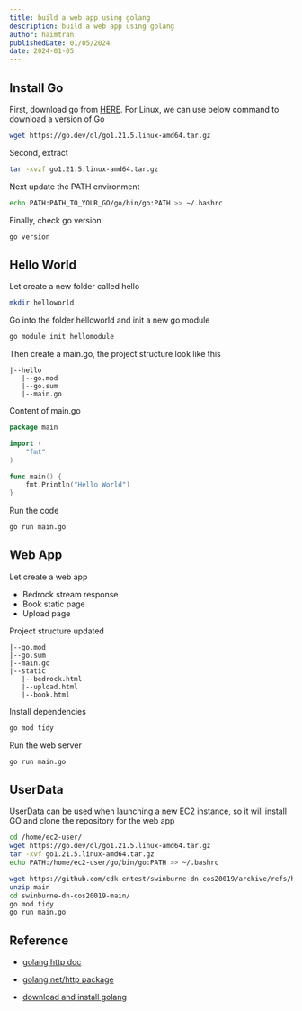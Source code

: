 ```yaml
---
title: build a web app using golang
description: build a web app using golang
author: haimtran
publishedDate: 01/05/2024
date: 2024-01-05
---
```


## Install Go

First, download go from [HERE](https://go.dev/dl/). For Linux, we can use below command to download a version of Go

```bash
wget https://go.dev/dl/go1.21.5.linux-amd64.tar.gz
```

Second, extract

```bash
tar -xvzf go1.21.5.linux-amd64.tar.gz
```

Next update the PATH environment

```bash
echo PATH:PATH_TO_YOUR_GO/go/bin/go:PATH >> ~/.bashrc
```

Finally, check go version

```bash
go version
```

## Hello World

Let create a new folder called hello

```bash
mkdir helloworld
```

Go into the folder helloworld and init a new go module

```bash
go module init hellomodule
```

Then create a main.go, the project structure look like this

```
|--hello
   |--go.mod
   |--go.sum
   |--main.go
```

Content of main.go

```go
package main

import (
    "fmt"
)

func main() {
    fmt.Println("Hello World")
}
```

Run the code

```bash
go run main.go
```

## Web App

Let create a web app

- Bedrock stream response
- Book static page
- Upload page

Project structure updated

```
|--go.mod
|--go.sum
|--main.go
|--static
   |--bedrock.html
   |--upload.html
   |--book.html
```

Install dependencies

```bash
go mod tidy
```

Run the web server

```bash
go run main.go
```

## UserData

UserData can be used when launching a new EC2 instance, so it will install GO and clone the repository for the web app

```bash
cd /home/ec2-user/
wget https://go.dev/dl/go1.21.5.linux-amd64.tar.gz
tar -xvf go1.21.5.linux-amd64.tar.gz
echo PATH:/home/ec2-user/go/bin/go:PATH >> ~/.bashrc

wget https://github.com/cdk-entest/swinburne-dn-cos20019/archive/refs/heads/main.zip
unzip main
cd swinburne-dn-cos20019-main/
go mod tidy
go run main.go
```

## Reference

- [golang http doc](https://go.dev/src/net/http/doc.go)

- [golang net/http package](https://pkg.go.dev/net/http)

- [download and install golang](https://go.dev/doc/install)
